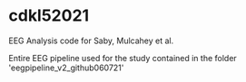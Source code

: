 # cdkl52021
EEG Analysis code for Saby, Mulcahey et al.

Entire EEG pipeline used for the study contained in the folder 'eegpipeline_v2_github060721'

